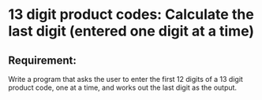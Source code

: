 # 13 digit product codes: Calculate the last digit (entered one digit at a time)

## Requirement:

Write a program that asks the user to enter the first 12 digits of a 13
digit product code, one at a time, and works out the last digit as the output.
